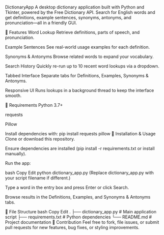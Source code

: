 DictionaryApp
A desktop dictionary application built with Python and Tkinter, powered by the Free Dictionary API.
Search for English words and get definitions, example sentences, synonyms, antonyms, and pronunciation—all in a friendly GUI.

🌟 Features
Word Lookup
Retrieve definitions, parts of speech, and pronunciation.

Example Sentences
See real-world usage examples for each definition.

Synonyms & Antonyms
Browse related words to expand your vocabulary.

Search History
Quickly re-run up to 10 recent word lookups via a dropdown.

Tabbed Interface
Separate tabs for Definitions, Examples, Synonyms & Antonyms.

Responsive UI
Runs lookups in a background thread to keep the interface smooth.

🔧 Requirements
Python 3.7+

requests

Pillow

Install dependencies with:
pip install requests pillow
🚀 Installation & Usage
Clone or download this repository.

Ensure dependencies are installed (pip install -r requirements.txt or install manually).

Run the app:

bash
Copy
Edit
python dictionary_app.py
(Replace dictionary_app.py with your script filename if different.)

Type a word in the entry box and press Enter or click Search.

Browse results in the Definitions, Examples, and Synonyms & Antonyms tabs.

📂 File Structure
bash
Copy
Edit
.
├── dictionary_app.py      # Main application script
├── requirements.txt      # Python dependencies
└── README.md             # Project documentation
🤝 Contribution
Feel free to fork, file issues, or submit pull requests for new features, bug fixes, or styling improvements.
